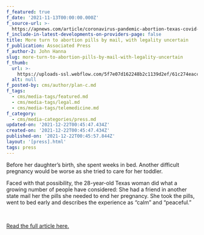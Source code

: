 ```yaml
---
f_featured: true
f_date: '2021-11-13T00:00:00.000Z'
f_source-url: >-
  https://apnews.com/article/coronavirus-pandemic-abortion-texas-covid-19-pandemic-health-13c2fbe3f1de416d88a5ef6d1ca3406e
f_include-in-latest-developments-on-providers-page: false
title: More turn to abortion pills by mail, with legality uncertain
f_publication: Associated Press
f_author-2: John Hanna
slug: more-turn-to-abortion-pills-by-mail-with-legality-uncertain
f_thumb:
  url: >-
    https://uploads-ssl.webflow.com/5f7e07d162248b2c1139d2ef/61c274eacc938b50868accd9_800.jpeg
  alt: null
f_posted-by: cms/author/plan-c.md
f_tags:
  - cms/media-tags/featured.md
  - cms/media-tags/legal.md
  - cms/media-tags/telemedicine.md
f_category:
  - cms/media-categories/press.md
updated-on: '2021-12-22T00:45:47.434Z'
created-on: '2021-12-22T00:45:47.434Z'
published-on: '2021-12-22T00:45:57.844Z'
layout: '[press].html'
tags: press
---
```


Before her daughter’s birth, she spent weeks in bed. Another difficult pregnancy would be worse as she tried to care for her toddler.

Faced with that possibility, the 28-year-old Texas woman did what a growing number of people have considered: She had a friend in another state mail her the pills she needed to end her pregnancy. She took the pills, went to bed early and describes the experience as “calm” and “peaceful.”

‍

[Read the full article here.](https://apnews.com/article/coronavirus-pandemic-abortion-texas-covid-19-pandemic-health-13c2fbe3f1de416d88a5ef6d1ca3406e)

‍
